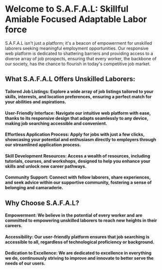 # Welcome to S.A.F.A.L: Skillful Amiable Focused Adaptable Labor force

S.A.F.A.L isn't just a platform; it's a beacon of empowerment for unskilled laborers seeking meaningful employment opportunities. Our responsive web platform is dedicated to shattering barriers and providing access to a diverse array of job prospects, ensuring that every worker, the backbone of our society, has the chance to flourish in today's competitive job market.

## What S.A.F.A.L Offers Unskilled Laborers:

#### Tailored Job Listings: Explore a wide array of job listings tailored to your skills, interests, and location preferences, ensuring a perfect match for your abilities and aspirations.

#### User-Friendly Interface: Navigate our intuitive web platform with ease, thanks to its responsive design that adapts seamlessly to any device, making job searching accessible and convenient.

#### Effortless Application Process: Apply for jobs with just a few clicks, showcasing your potential and enthusiasm directly to employers through our streamlined application process.

#### Skill Development Resources: Access a wealth of resources, including tutorials, courses, and workshops, designed to help you enhance your skills and unlock new career pathways.

#### Community Support: Connect with fellow laborers, share experiences, and seek advice within our supportive community, fostering a sense of belonging and camaraderie.

## Why Choose S.A.F.A.L?

#### Empowerment: We believe in the potential of every worker and are committed to empowering unskilled laborers to reach new heights in their careers.

#### Accessibility: Our user-friendly platform ensures that job searching is accessible to all, regardless of technological proficiency or background.

#### Dedication to Excellence: We are dedicated to excellence in everything we do, continuously striving to improve and innovate to better serve the needs of our users.
